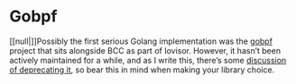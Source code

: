 # Gobpf

[[null|]]Possibly the first serious Golang implementation was the [gobpf](https://oreil.ly/pC0dF) project that sits alongside BCC as part of Iovisor. However, it hasn’t been actively maintained for a while, and as I write this, there’s some [discussion of deprecating it](https://oreil.ly/MnE79), so bear this in mind when making your library choice.